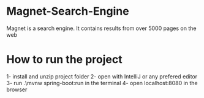 # Magnet-Search-Engine
 Magnet is a search engine.
 It contains results from over 5000 pages on the web
 
 # How to run the project
 1- install and unzip project folder
 2- open with IntelliJ or any prefered editor
 3- run .\mvnw spring-boot:run in the terminal
 4- open localhost:8080 in the browser

